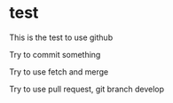 test
====

This is the test to use github

Try to commit something

Try to use fetch and merge

Try to use pull request, git branch develop
